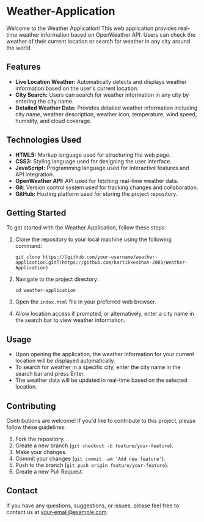 # Weather-Application

Welcome to the Weather Application! This web application provides real-time weather information based on OpenWeather API. Users can check the weather of their current location or search for weather in any city around the world.

## Features

- **Live Location Weather:** Automatically detects and displays weather information based on the user's current location.
- **City Search:** Users can search for weather information in any city by entering the city name.
- **Detailed Weather Data:** Provides detailed weather information including city name, weather description, weather icon, temperature, wind speed, humidity, and cloud coverage.

## Technologies Used

- **HTML5:** Markup language used for structuring the web page.
- **CSS3:** Styling language used for designing the user interface.
- **JavaScript:** Programming language used for interactive features and API integration.
- **OpenWeather API:** API used for fetching real-time weather data.
- **Git:** Version control system used for tracking changes and collaboration.
- **GitHub:** Hosting platform used for storing the project repository.

## Getting Started

To get started with the Weather Application, follow these steps:

1. Clone the repository to your local machine using the following command:

    ```
    git clone https://[github.com/your-username/weather-application.git](https://github.com/kartikkesbhat-2003/Weather-Application)
    ```

2. Navigate to the project directory:

    ```
    cd weather-application
    ```

3. Open the `index.html` file in your preferred web browser.

4. Allow location access if prompted, or alternatively, enter a city name in the search bar to view weather information.

## Usage

- Upon opening the application, the weather information for your current location will be displayed automatically.
- To search for weather in a specific city, enter the city name in the search bar and press Enter.
- The weather data will be updated in real-time based on the selected location.

## Contributing

Contributions are welcome! If you'd like to contribute to this project, please follow these guidelines:

1. Fork the repository.
2. Create a new branch (`git checkout -b feature/your-feature`).
3. Make your changes.
4. Commit your changes (`git commit -am 'Add new feature'`).
5. Push to the branch (`git push origin feature/your-feature`).
6. Create a new Pull Request.

## Contact

If you have any questions, suggestions, or issues, please feel free to contact us at [your-email@example.com](mailto:kartikkesbhat444@gmail.com).

